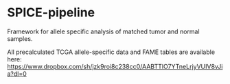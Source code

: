 # SPICE-pipeline
Framework for allele specific analysis of matched tumor and normal samples.

All precalculated TCGA allele-specific data and FAME tables are available here: 
https://www.dropbox.com/sh/jzk9roi8c238cc0/AABTTlO7YTneLrjyVUIV8vJia?dl=0
